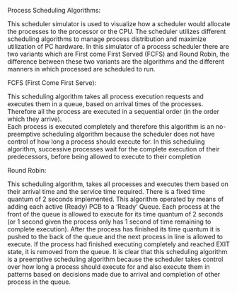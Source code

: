 Process Scheduling Algorithms:

This scheduler simulator is used to visualize how a scheduler would allocate the processes to the processor or the CPU. 
The scheduler utilizes different scheduling algorithms to manage process distribution and maximize utilization of PC hardware. 
In this simulator of a process scheduler there are two variants which are First come First Served (FCFS) and Round Robin, 
the difference between these two variants are the algorithms and the different manners in which processed are scheduled to run. 

FCFS (First Come First Serve): 

This scheduling algorithm takes all process execution requests and executes them in a queue, based on arrival times of the processes. 
Therefore all the process are executed in a sequential order (in the order which they arrive).  
Each process is executed completely and therefore this algorithm is an no-preemptive scheduling algorithm because the scheduler 
does not have control of how long a process should execute for. In this scheduling algorithm, successive processes wait for the 
complete execution of their predecessors, before being allowed to execute to their completion



Round Robin:

This scheduling algorithm, takes all processes and executes them based on their arrival time and the service time required. 
There is a fixed time quantum of 2 seconds implemented. 
This algorithm operated by means  of adding each active (Ready) PCB to a ‘Ready’ Queue. 
Each process at the front of the queue is allowed to execute for its time quantum of 2 seconds 
(or 1 second given the process only has 1 second of time remaining to complete execution). 
After the process has finished its time quantum it is pushed to the back of the queue 
and the next process in line is allowed to execute. If the process had finished executing completely and reached EXIT state, 
it is removed from the queue. It is clear that this scheduling algorithm is a preemptive scheduling algorithm because 
the scheduler takes control over how long a process should execute for and also execute 
them in patterns based on decisions made due to arrival and completion of other process in the queue. 
